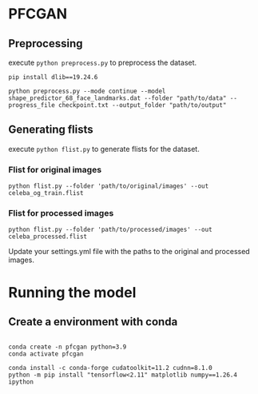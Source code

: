 # PFCGAN

## Preprocessing

execute `python preprocess.py` to preprocess the dataset.


```
pip install dlib==19.24.6

python preprocess.py --mode continue --model shape_predictor_68_face_landmarks.dat --folder "path/to/data" --progress_file checkpoint.txt --output_folder "path/to/output"
```

## Generating flists

execute `python flist.py` to generate flists for the dataset.

### Flist for original images

```
python flist.py --folder 'path/to/original/images' --out celeba_og_train.flist 
```

### Flist for processed images
```
python flist.py --folder 'path/to/processed/images' --out celeba_processed.flist 
```

Update your settings.yml file with the paths to the original and processed images.

# Running the model

## Create a environment with conda

```

conda create -n pfcgan python=3.9
conda activate pfcgan

```

```
conda install -c conda-forge cudatoolkit=11.2 cudnn=8.1.0
python -m pip install "tensorflow<2.11" matplotlib numpy==1.26.4 ipython
```